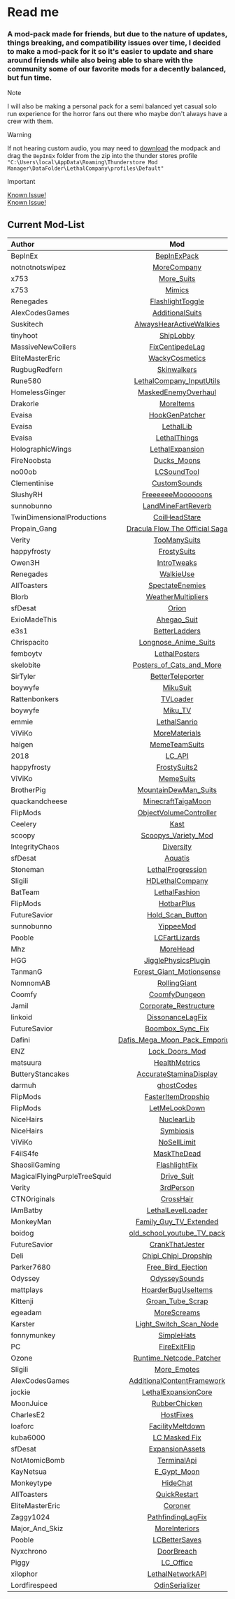 # Read me

### A mod-pack made for friends, but due to the nature of updates, things breaking, and compatibility issues over time, I decided to make a mod-pack for it so it's easier to update and share around friends while also being able to share with the community some of our favorite mods for a decently balanced, but fun time.  

> [!NOTE]
> I will also be making a personal pack for a semi balanced yet casual solo run experience for the horror fans out there who maybe don't always have a crew with them.

> [!WARNING]
> If not hearing custom audio, you may need to [download](https://thunderstore.io/package/download/DerTodlichEngel/The_Lethal_F_Pack/5.6.8/) the modpack and drag the `BepInEx` folder from the zip into the thunder stores profile `"C:\Users\local\AppData\Roaming\Thunderstore Mod Manager\DataFolder\LethalCompany\profiles\Default"`

> [!IMPORTANT]
> [Known Issue!](https://github.com/DerTodlichEngel/The-Lethal-F-Pack/issues/1)  
> [Known Issue!](https://github.com/DerTodlichEngel/The-Lethal-F-Pack/issues/11)

## Current Mod-List

| Author | Mod | Version |
| :---- | :----: | ----: |
| BepInEx | [BepInExPack](https://thunderstore.io/c/lethal-company/p/BepInEx/BepInExPack/) | 5.4.2100 |
| notnotnotswipez | [MoreCompany](https://thunderstore.io/c/lethal-company/p/notnotnotswipez/MoreCompany/) | 1.7.5 |
| x753 | [More_Suits](https://thunderstore.io/c/lethal-company/p/x753/More_Suits/) | 1.4.1 |
| x753 | [Mimics](https://thunderstore.io/c/lethal-company/p/x753/Mimics/) | 2.3.2 |
| Renegades | [FlashlightToggle](https://thunderstore.io/c/lethal-company/p/Renegades/FlashlightToggle/) | 1.5.0 |
| AlexCodesGames | [AdditionalSuits](https://thunderstore.io/c/lethal-company/p/AlexCodesGames/AdditionalSuits/) | 2.0.0 |
| Suskitech | [AlwaysHearActiveWalkies](https://thunderstore.io/c/lethal-company/p/Suskitech/AlwaysHearActiveWalkies/) | 1.4.4 |
| tinyhoot | [ShipLobby](https://thunderstore.io/c/lethal-company/p/tinyhoot/ShipLobby/) | 1.0.2 |
| MassiveNewCoilers | [FixCentipedeLag](https://thunderstore.io/c/lethal-company/p/MassiveNewCoilers/FixCentipedeLag/) | 2023.12.7 |
| EliteMasterEric | [WackyCosmetics](https://thunderstore.io/c/lethal-company/p/EliteMasterEric/WackyCosmetics/) | 2.0.0 |
| RugbugRedfern | [Skinwalkers](https://thunderstore.io/c/lethal-company/p/RugbugRedfern/Skinwalkers/) | 4.0.1 |
| Rune580 | [LethalCompany_InputUtils](https://thunderstore.io/c/lethal-company/p/Rune580/LethalCompany_InputUtils/) | 0.5.6 |
| HomelessGinger | [MaskedEnemyOverhaul](https://thunderstore.io/c/lethal-company/p/HomelessGinger/MaskedEnemyOverhaul/) | 3.1.0 |
| Drakorle | [MoreItems](https://thunderstore.io/c/lethal-company/p/Drakorle/MoreItems/) | 1.0.2 |
| Evaisa | [HookGenPatcher](https://thunderstore.io/c/lethal-company/p/Evaisa/HookGenPatcher/) | 0.0.5 |
| Evaisa | [LethalLib](https://thunderstore.io/c/lethal-company/p/Evaisa/LethalLib/) | 0.13.2 |
| Evaisa | [LethalThings](https://thunderstore.io/c/lethal-company/p/Evaisa/LethalThings/) | 0.9.4 |
| HolographicWings | [LethalExpansion](https://thunderstore.io/c/lethal-company/p/HolographicWings/LethalExpansion/) | 1.3.21 |
| FireNoobsta | [Ducks_Moons](https://thunderstore.io/c/lethal-company/p/FireNoobsta/Ducks_Moons/) | 1.1.3 |
| no00ob | [LCSoundTool](https://thunderstore.io/c/lethal-company/p/no00ob/LCSoundTool/) | 1.5.0 |
| Clementinise | [CustomSounds](https://thunderstore.io/c/lethal-company/p/Clementinise/CustomSounds/) | 2.3.1 |
| SlushyRH | [FreeeeeeMoooooons](https://thunderstore.io/c/lethal-company/p/SlushyRH/FreeeeeeMoooooons/) | 1.0.1 |
| sunnobunno | [LandMineFartReverb](https://thunderstore.io/c/lethal-company/p/sunnobunno/LandMineFartReverb/) | 1.0.3 |
| TwinDimensionalProductions | [CoilHeadStare](https://thunderstore.io/c/lethal-company/p/TwinDimensionalProductions/CoilHeadStare/) | 1.0.3 |
| Propain_Gang | [Dracula Flow The Official Saga](https://thunderstore.io/c/lethal-company/p/Propain_Gang/Dracula_Flow_The_Official_Saga/) | 1.0.0 |
| Verity | [TooManySuits](https://thunderstore.io/c/lethal-company/p/Verity/TooManySuits/) | 1.0.5 |
| happyfrosty | [FrostySuits](https://thunderstore.io/c/lethal-company/p/happyfrosty/FrostySuits/) | 1.1.10 |
| Owen3H | [IntroTweaks](https://thunderstore.io/c/lethal-company/p/Owen3H/IntroTweaks/) | 1.4.2 |
| Renegades | [WalkieUse](https://thunderstore.io/c/lethal-company/p/Renegades/WalkieUse/) | 1.5.0 |
| AllToasters | [SpectateEnemies](https://thunderstore.io/c/lethal-company/p/AllToasters/SpectateEnemies/) | 2.2.1 |
| Blorb | [WeatherMultipliers](https://thunderstore.io/c/lethal-company/p/Blorb/WeatherMultipliers/) | 1.1.0 |
| sfDesat | [Orion](https://thunderstore.io/c/lethal-company/p/sfDesat/Orion/) | 1.2.3 |
| ExioMadeThis | [Ahegao_Suit](https://thunderstore.io/c/lethal-company/p/ExioMadeThis/Ahegao_Suit/) | 1.0.0 |
| e3s1 | [BetterLadders](https://thunderstore.io/c/lethal-company/p/e3s1/BetterLadders/) | 1.4.2 |
| Chrispacito | [Longnose_Anime_Suits](https://thunderstore.io/c/lethal-company/p/Chrispacito/Longnose_Anime_Suits/) | 1.0.2 |
| femboytv | [LethalPosters](https://thunderstore.io/c/lethal-company/p/femboytv/LethalPosters/) | 1.2.0 |
| skelobite | [Posters_of_Cats_and_More](https://thunderstore.io/c/lethal-company/p/skelobite/Posters_of_Cats_and_More/) | 1.0.3 |
| SirTyler | [BetterTeleporter](https://thunderstore.io/c/lethal-company/p/SirTyler/BetterTeleporter/) | 1.2.2 |
| boywyfe | [MikuSuit](https://thunderstore.io/c/lethal-company/p/boywyfe/MikuSuit/) | 1.0.2 |
| Rattenbonkers | [TVLoader](https://thunderstore.io/c/lethal-company/p/Rattenbonkers/TVLoader/) | 1.1.1 |
| boywyfe | [Miku_TV](https://thunderstore.io/c/lethal-company/p/boywyfe/Miku_TV/) | 3.0.0 |
| emmie | [LethalSanrio](https://thunderstore.io/c/lethal-company/p/emmie/LethalSanrio/) | 1.1.0 |
| ViViKo | [MoreMaterials](https://thunderstore.io/c/lethal-company/p/ViViKo/MoreMaterials/) | 1.3.1 |
| haigen | [MemeTeamSuits](https://thunderstore.io/c/lethal-company/p/haigen/MemeTeamSuits/) | 1.0.1 |
| 2018 | [LC_API](https://thunderstore.io/c/lethal-company/p/2018/LC_API/) | 3.4.5 |
| happyfrosty | [FrostySuits2](https://thunderstore.io/c/lethal-company/p/happyfrosty/FrostySuits2/) | 1.0.9 |
| ViViKo | [MemeSuits](https://thunderstore.io/c/lethal-company/p/ViViKo/MemeSuits/) | 1.1.0 |
| BrotherPig | [MountainDewMan_Suits](https://thunderstore.io/c/lethal-company/p/BrotherPig/MountainDewMan_Suits/) | 1.0.2 |
| quackandcheese | [MinecraftTaigaMoon](https://thunderstore.io/c/lethal-company/p/quackandcheese/MinecraftTaigaMoon/) | 1.1.1 |
| FlipMods | [ObjectVolumeController](https://thunderstore.io/c/lethal-company/p/FlipMods/ObjectVolumeController/) | 1.0.4 |
| Ceelery | [Kast](https://thunderstore.io/c/lethal-company/p/Ceelery/Kast/) | 1.0.3 |
| scoopy | [Scoopys_Variety_Mod](https://thunderstore.io/c/lethal-company/p/scoopy/Scoopys_Variety_Mod/) | 0.6.5 |
| IntegrityChaos | [Diversity](https://thunderstore.io/c/lethal-company/p/IntegrityChaos/Diversity/) | 1.1.10 |
| sfDesat | [Aquatis](https://thunderstore.io/c/lethal-company/p/sfDesat/Aquatis/) | 1.1.0 |
| Stoneman | [LethalProgression](https://thunderstore.io/c/lethal-company/p/Stoneman/LethalProgression/) | 1.3.2 |
| Sligili | [HDLethalCompany](https://thunderstore.io/c/lethal-company/p/Sligili/HDLethalCompany/) | 1.5.6 |
| BatTeam | [LethalFashion](https://thunderstore.io/c/lethal-company/p/BatTeam/LethalFashion/) | 1.0.6 |
| FlipMods | [HotbarPlus](https://thunderstore.io/c/lethal-company/p/FlipMods/HotbarPlus/) | 1.5.7 |
| FutureSavior | [Hold_Scan_Button](https://thunderstore.io/c/lethal-company/p/FutureSavior/Hold_Scan_Button/) | 1.1.1 |
| sunnobunno | [YippeeMod](https://thunderstore.io/c/lethal-company/p/sunnobunno/YippeeMod/) | 1.2.3 |
| Pooble | [LCFartLizards](https://thunderstore.io/c/lethal-company/p/Pooble/LCFartLizards/) | 1.2.1 |
| Mhz | [MoreHead](https://thunderstore.io/c/lethal-company/p/Mhz/MoreHead/) | 1.2.5 |
| HGG | [JigglePhysicsPlugin](https://thunderstore.io/c/lethal-company/p/HGG/JigglePhysicsPlugin/) | 1.1.1 |
| TanmanG | [Forest_Giant_Motionsense](https://thunderstore.io/c/lethal-company/p/TanmanG/Forest_Giant_Motionsense/) | 1.0.2 |
| NomnomAB | [RollingGiant](https://thunderstore.io/c/lethal-company/p/NomnomAB/RollingGiant/) | 2.4.3 |
| Coomfy | [CoomfyDungeon](https://thunderstore.io/c/lethal-company/p/Coomfy/CoomfyDungeon/) | 1.0.12 |
| Jamil | [Corporate_Restructure](https://thunderstore.io/c/lethal-company/p/Jamil/Corporate_Restructure/) | 1.0.6 |
| linkoid | [DissonanceLagFix](https://thunderstore.io/c/lethal-company/p/linkoid/DissonanceLagFix/) | 1.0.0 |
| FutureSavior | [Boombox_Sync_Fix](https://thunderstore.io/c/lethal-company/p/FutureSavior/Boombox_Sync_Fix/) | 1.1.2 |
| Dafini | [Dafis_Mega_Moon_Pack_Emporium](https://thunderstore.io/c/lethal-company/p/Dafini/Dafis_Mega_Moon_Pack_Emporium/) | 1.3.12 |
| ENZ | [Lock_Doors_Mod](https://thunderstore.io/c/lethal-company/p/ENZ/Lock_Doors_Mod/) | 1.1.0 |
| matsuura | [HealthMetrics](https://thunderstore.io/c/lethal-company/p/matsuura/HealthMetrics/) | 1.0.2 |
| ButteryStancakes | [AccurateStaminaDisplay](https://thunderstore.io/c/lethal-company/p/ButteryStancakes/AccurateStaminaDisplay/) | 1.1.1 |
| darmuh | [ghostCodes](https://thunderstore.io/c/lethal-company/p/darmuh/ghostCodes/) | 1.5.1 |
| FlipMods | [FasterItemDropship](https://thunderstore.io/c/lethal-company/p/FlipMods/FasterItemDropship/) | 1.2.1 |
| FlipMods | [LetMeLookDown](https://thunderstore.io/c/lethal-company/p/FlipMods/LetMeLookDown/) | 1.0.1 |
| NiceHairs | [NuclearLib](https://thunderstore.io/c/lethal-company/p/NiceHairs/NuclearLib/) | 1.0.4 |
| NiceHairs | [Symbiosis](https://thunderstore.io/c/lethal-company/p/NiceHairs/Symbiosis/) | 1.0.5 |
| ViViKo | [NoSellLimit](https://thunderstore.io/c/lethal-company/p/ViViKo/NoSellLimit/) | 1.0.1 |
| F4ilS4fe | [MaskTheDead](https://thunderstore.io/c/lethal-company/p/F4ilS4fe/MaskTheDead/) | 1.0.5 |
| ShaosilGaming | [FlashlightFix](https://thunderstore.io/c/lethal-company/p/ShaosilGaming/FlashlightFix/) | 1.0.5 |
| MagicalFlyingPurpleTreeSquid | [Drive_Suit](https://thunderstore.io/c/lethal-company/p/MagicalFlyingPurpleTreeSquid/Drive_Suit/) | 1.0.3 |
| Verity | [3rdPerson](https://thunderstore.io/c/lethal-company/p/Verity/3rdPerson/) | 1.1.0 |
| CTNOriginals | [CrossHair](https://thunderstore.io/c/lethal-company/p/CTNOriginals/CrossHair/) | 1.0.5 |
| IAmBatby | [LethalLevelLoader](https://thunderstore.io/c/lethal-company/p/IAmBatby/LethalLevelLoader/) | 1.0.7 |
| MonkeyMan | [Family_Guy_TV_Extended](https://thunderstore.io/c/lethal-company/p/MonkeyMan/Family_Guy_TV_Extended/) | 1.0.0 |
| boidog | [old_school_youtube_TV_pack](https://thunderstore.io/c/lethal-company/p/boidog/old_school_youtube_TV_pack/) | 1.1.1 |
| FutureSavior | [CrankThatJester](https://thunderstore.io/c/lethal-company/p/FutureSavior/CrankThatJester/) | 1.1.2 |
| Deli | [Chipi_Chipi_Dropship](https://thunderstore.io/c/lethal-company/p/Deli/Chipi_Chipi_Dropship/) | 2.0.1 |
| Parker7680 | [Free_Bird_Ejection](https://thunderstore.io/c/lethal-company/p/Parker7680/Free_Bird_Ejection/) | 1.0.0 |
| Odyssey | [OdysseySounds](https://thunderstore.io/c/lethal-company/p/Odyssey/OdysseySounds/) | 1.3.2 |
| mattplays | [HoarderBugUseItems](https://thunderstore.io/c/lethal-company/p/mattplays/HoarderBugUseItems/) | 1.0.3 |
| Kittenji | [Groan_Tube_Scrap](https://thunderstore.io/c/lethal-company/p/Kittenji/Groan_Tube_Scrap/) | 1.0.1 |
| egeadam | [MoreScreams](https://thunderstore.io/c/lethal-company/p/egeadam/MoreScreams/) | 1.0.3 |
| Karster | [Light_Switch_Scan_Node](https://thunderstore.io/c/lethal-company/p/Karster/Light_Switch_Scan_Node/) | 1.0.1 |
| fonnymunkey | [SimpleHats](https://thunderstore.io/c/lethal-company/p/fonnymunkey/SimpleHats/) | 1.0.0 |
| PC | [FireExitFlip](https://thunderstore.io/c/lethal-company/p/PC/FireExitFlip/) | 1.0.0 |
| Ozone | [Runtime_Netcode_Patcher](https://thunderstore.io/c/lethal-company/p/Ozone/Runtime_Netcode_Patcher/) | 0.2.5 |
| Sligili | [More_Emotes](https://thunderstore.io/c/lethal-company/p/Sligili/More_Emotes/) | 1.3.3 |
| AlexCodesGames | [AdditionalContentFramework](https://thunderstore.io/c/lethal-company/p/AlexCodesGames/AdditionalContentFramework/) | 1.0.3 |
| jockie | [LethalExpansionCore](https://thunderstore.io/c/lethal-company/p/jockie/LethalExpansionCore/) | 1.3.14 |
| MoonJuice | [RubberChicken](https://thunderstore.io/c/lethal-company/p/MoonJuice/RubberChicken/) | 1.0.2 |
| CharlesE2 | [HostFixes](https://thunderstore.io/c/lethal-company/p/CharlesE2/HostFixes/) | 1.0.4 |
| loaforc | [FacilityMeltdown](https://thunderstore.io/c/lethal-company/p/loaforc/FacilityMeltdown/) | 2.0.2 |
| kuba6000 | [LC Masked Fix](https://thunderstore.io/c/lethal-company/p/kuba6000/LC_Masked_Fix/) | 0.0.2 |
| sfDesat | [ExpansionAssets](https://thunderstore.io/c/lethal-company/p/sfDesat/ExpansionAssets/) | 1.0.0 |
| NotAtomicBomb | [TerminalApi](https://thunderstore.io/c/lethal-company/p/NotAtomicBomb/TerminalApi/) | 1.5.1 |
| KayNetsua | [E_Gypt_Moon](https://thunderstore.io/c/lethal-company/p/KayNetsua/E_Gypt_Moon/) | 2.0.11 |
| Monkeytype | [HideChat](https://thunderstore.io/c/lethal-company/p/Monkeytype/HideChat/) | 1.0.0 |
| AllToasters | [QuickRestart](https://thunderstore.io/c/lethal-company/p/AllToasters/QuickRestart/) | 1.2.0 |
| EliteMasterEric | [Coroner](https://thunderstore.io/c/lethal-company/p/EliteMasterEric/Coroner/) | 1.5.3 |
| Zaggy1024 | [PathfindingLagFix](https://thunderstore.io/c/lethal-company/p/Zaggy1024/PathfindingLagFix/) | 1.2.0 |
| Major_And_Skiz | [MoreInteriors](https://thunderstore.io/c/lethal-company/p/Major_And_Skiz/MoreInteriors/) | 1.2.1 |
| Pooble | [LCBetterSaves](https://thunderstore.io/c/lethal-company/p/Pooble/LCBetterSaves/) | 1.7.3 |
| Nyxchrono | [DoorBreach](https://thunderstore.io/c/lethal-company/p/Nyxchrono/DoorBreach/) | 1.1.0 |
| Piggy | [LC_Office](https://thunderstore.io/c/lethal-company/p/Piggy/LC_Office/) | 0.0.9 |
| xilophor | [LethalNetworkAPI](https://thunderstore.io/c/lethal-company/p/xilophor/LethalNetworkAPI/) | 2.0.1 |
| Lordfirespeed | [OdinSerializer](https://thunderstore.io/c/lethal-company/p/Lordfirespeed/OdinSerializer/) | 2022.11.9 |
